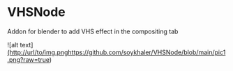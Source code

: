 # VHSNode
Addon for blender to add VHS effect in the compositing tab


![alt text][(http://url/to/img.png](https://github.com/soykhaler/VHSNode/blob/main/pic1.png?raw=true)https://github.com/soykhaler/VHSNode/blob/main/pic1.png?raw=true)
